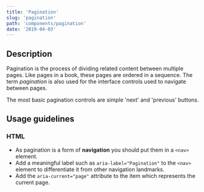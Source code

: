 ```yaml
---
title: 'Pagination'
slug: 'pagination'
path: 'components/pagination'
date: '2019-04-03'
---
```


## Description

Pagination is the process of dividing related content between multiple pages. Like pages in a book, these pages are ordered in a sequence. The term _pagination_ is also used for the interface controls used to navigate between pages.

The most basic pagination controls are simple 'next' and 'previous' buttons.

## Usage guidelines

### HTML

- As pagination is a form of **navigation** you should put them in a `<nav>` element.
- Add a meaningful label such as `aria-label="Pagination"` to the `<nav>` element to differentiate it from other navigation landmarks.
- Add the `aria-current="page"` attribute to the item which represents the current page.
